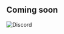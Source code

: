 ## Coming soon
![Discord](https://img.shields.io/discord/1149742139790590022?logo=discord&label=Join%20the%20Discord&color=cornflowerblue)
